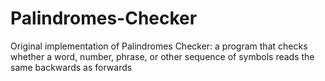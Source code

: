 # Palindromes-Checker
Original implementation of Palindromes Checker: a program that checks whether a word, number, phrase, or other sequence of symbols reads the same backwards as forwards
